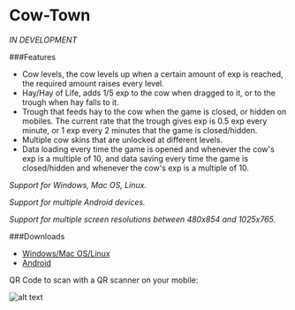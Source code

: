 # Cow-Town
*IN DEVELOPMENT*

###Features
* Cow levels, the cow levels up when a certain amount of exp is reached, the required amount raises every level.
* Hay/Hay of Life, adds 1/5 exp to the cow when dragged to it, or to the trough when hay falls to it.
* Trough that feeds hay to the cow when the game is closed, or hidden on mobiles. The current rate that the trough gives exp is 0.5 exp every minute, or 1 exp every 2 minutes that the game is closed/hidden.
* Multiple cow skins that are unlocked at different levels.
* Data loading every time the game is opened and whenever the cow's exp is a multiple of 10, and data saving every time the game is closed/hidden and whenever the cow's exp is a multiple of 10.

*Support for Windows, Mac OS, Linux.*

*Support for multiple Android devices.*

*Support for multiple screen resolutions between 480x854 and 1025x765.*

###Downloads
* [Windows/Mac OS/Linux](https://www.dropbox.com/sh/h5x3t5yrt79aha2/AAAKZBIGWw1A3ccQEBpwdMC4a?dl=0 "Folder containing Cow Town.exe and DataFolder")
* [Android](https://www.dropbox.com/s/siffogk77ugmnh6/Cow_Town.apk?dl=0 "APK File")

QR Code to scan with a QR scanner on your mobile:

![alt text](http://i.imgur.com/RT4esnK.png "Scan with QR scanner on mobile")
